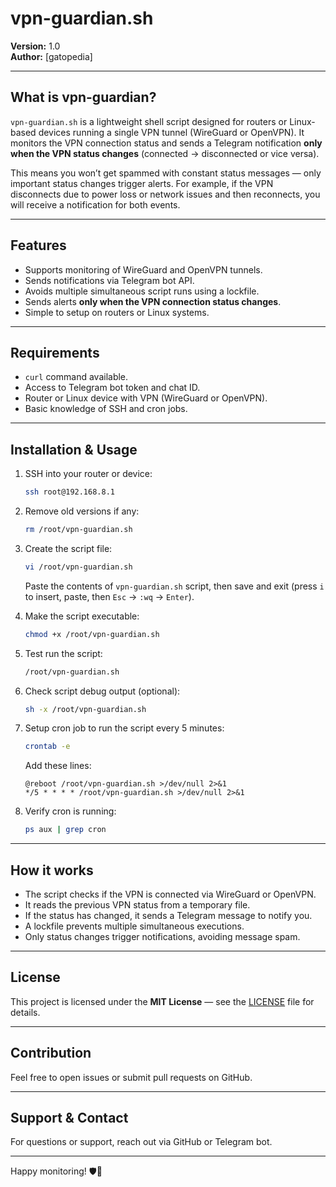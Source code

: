 # vpn-guardian.sh

**Version:** 1.0  
**Author:** [gatopedia]

---

## What is vpn-guardian?

`vpn-guardian.sh` is a lightweight shell script designed for routers or Linux-based devices running a single VPN tunnel (WireGuard or OpenVPN). It monitors the VPN connection status and sends a Telegram notification **only when the VPN status changes** (connected → disconnected or vice versa).

This means you won’t get spammed with constant status messages — only important status changes trigger alerts. For example, if the VPN disconnects due to power loss or network issues and then reconnects, you will receive a notification for both events.

---

## Features

- Supports monitoring of WireGuard and OpenVPN tunnels.
- Sends notifications via Telegram bot API.
- Avoids multiple simultaneous script runs using a lockfile.
- Sends alerts **only when the VPN connection status changes**.
- Simple to setup on routers or Linux systems.
  
---

## Requirements

- `curl` command available.
- Access to Telegram bot token and chat ID.
- Router or Linux device with VPN (WireGuard or OpenVPN).
- Basic knowledge of SSH and cron jobs.

---

## Installation & Usage

1. SSH into your router or device:
    ```bash
    ssh root@192.168.8.1
    ```

2. Remove old versions if any:
    ```bash
    rm /root/vpn-guardian.sh
    ```

3. Create the script file:
    ```bash
    vi /root/vpn-guardian.sh
    ```
    Paste the contents of `vpn-guardian.sh` script, then save and exit (press `i` to insert, paste, then `Esc` → `:wq` → `Enter`).

4. Make the script executable:
    ```bash
    chmod +x /root/vpn-guardian.sh
    ```

5. Test run the script:
    ```bash
    /root/vpn-guardian.sh
    ```

6. Check script debug output (optional):
    ```bash
    sh -x /root/vpn-guardian.sh
    ```

7. Setup cron job to run the script every 5 minutes:
    ```bash
    crontab -e
    ```
    Add these lines:
    ```
    @reboot /root/vpn-guardian.sh >/dev/null 2>&1
    */5 * * * * /root/vpn-guardian.sh >/dev/null 2>&1
    ```

8. Verify cron is running:
    ```bash
    ps aux | grep cron
    ```

---

## How it works

- The script checks if the VPN is connected via WireGuard or OpenVPN.
- It reads the previous VPN status from a temporary file.
- If the status has changed, it sends a Telegram message to notify you.
- A lockfile prevents multiple simultaneous executions.
- Only status changes trigger notifications, avoiding message spam.

---

## License

This project is licensed under the **MIT License** — see the [LICENSE](LICENSE) file for details.

---

## Contribution

Feel free to open issues or submit pull requests on GitHub.

---

## Support & Contact

For questions or support, reach out via GitHub or Telegram bot.

---

Happy monitoring! 🛡️🐾


